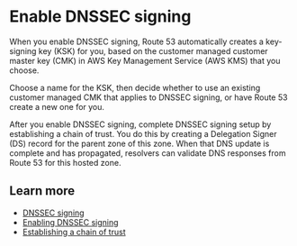 # Enable DNSSEC signing<a name="dnssec-signing-enable"></a>

When you enable DNSSEC signing, Route 53 automatically creates a key\-signing key \(KSK\) for you, based on the customer managed customer master key \(CMK\) in AWS Key Management Service \(AWS KMS\) that you choose\.

Choose a name for the KSK, then decide whether to use an existing customer managed CMK that applies to DNSSEC signing, or have Route 53 create a new one for you\.

After you enable DNSSEC signing, complete DNSSEC signing setup by establishing a chain of trust\. You do this by creating a Delegation Signer \(DS\) record for the parent zone of this zone\. When that DNS update is complete and has propagated, resolvers can validate DNS responses from Route 53 for this hosted zone\.

## Learn more<a name="dnssec-signing-enable-learn-more"></a>
+ [DNSSEC signing](https://docs.aws.amazon.com/Route53/latest/DeveloperGuide/dnssec-signing.html)
+ [ Enabling DNSSEC signing](https://docs.aws.amazon.com/Route53/latest/DeveloperGuide/dns-configuring-dnssec-enable-signing.html)
+ [Establishing a chain of trust](https://docs.aws.amazon.com/Route53/latest/DeveloperGuide/dns-configuring-dnssec-enable-signing.html#dns-configuring-dnssec-chain-of-trust)